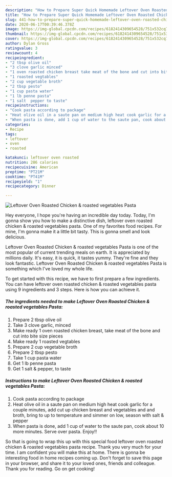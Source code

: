 ```yaml
---
description: "How to Prepare Super Quick Homemade Leftover Oven Roasted Chicken &amp;amp; roasted vegetables Pasta"
title: "How to Prepare Super Quick Homemade Leftover Oven Roasted Chicken &amp;amp; roasted vegetables Pasta"
slug: 441-how-to-prepare-super-quick-homemade-leftover-oven-roasted-chicken-and-amp-roasted-vegetables-pasta
date: 2020-06-17T00:39:46.378Z
image: https://img-global.cpcdn.com/recipes/6182414309654528/751x532cq70/leftover-oven-roasted-chicken-roasted-vegetables-pasta-recipe-main-photo.jpg
thumbnail: https://img-global.cpcdn.com/recipes/6182414309654528/751x532cq70/leftover-oven-roasted-chicken-roasted-vegetables-pasta-recipe-main-photo.jpg
cover: https://img-global.cpcdn.com/recipes/6182414309654528/751x532cq70/leftover-oven-roasted-chicken-roasted-vegetables-pasta-recipe-main-photo.jpg
author: Dylan Gross
ratingvalue: 3
reviewcount: 4
recipeingredient:
- "2 tbsp olive oil"
- "3 clove garlic minced"
- "1 oven roasted chicken breast take meat of the bone and cut into bite size pieces"
- "1 roasted vegtables"
- "2 cup vegetable broth"
- "2 tbsp pesto"
- "1 cup pasta water"
- "1 lb penne pasta"
- "1 salt  pepper to taste"
recipeinstructions:
- "Cook pasta according to package"
- "Heat olive oil in a saute pan on medium high heat cook garlic for a couple minutes, add cut up chicken breast and vegetables and and broth, bring to up to temperature and simmer on low, season with salt &amp; pepper"
- "When pasta is done, add 1 cup of water to the saute pan, cook about 10 more minutes. Serve over pasta. Enjoy!!"
categories:
- Recipe
tags:
- leftover
- oven
- roasted

katakunci: leftover oven roasted 
nutrition: 286 calories
recipecuisine: American
preptime: "PT21M"
cooktime: "PT41M"
recipeyield: "1"
recipecategory: Dinner

---
```



![Leftover Oven Roasted Chicken &amp; roasted vegetables Pasta](https://img-global.cpcdn.com/recipes/6182414309654528/751x532cq70/leftover-oven-roasted-chicken-roasted-vegetables-pasta-recipe-main-photo.jpg)

Hey everyone, I hope you're having an incredible day today. Today, I'm gonna show you how to make a distinctive dish, leftover oven roasted chicken &amp; roasted vegetables pasta. One of my favorites food recipes. For mine, I'm gonna make it a little bit tasty. This is gonna smell and look delicious.



Leftover Oven Roasted Chicken &amp; roasted vegetables Pasta is one of the most popular of current trending meals on earth. It is appreciated by millions daily. It's easy, it is quick, it tastes yummy. They're fine and they look fantastic. Leftover Oven Roasted Chicken &amp; roasted vegetables Pasta is something which I've loved my whole life.


To get started with this recipe, we have to first prepare a few ingredients. You can have leftover oven roasted chicken &amp; roasted vegetables pasta using 9 ingredients and 3 steps. Here is how you can achieve it.

<!--inarticleads1-->

##### The ingredients needed to make Leftover Oven Roasted Chicken &amp; roasted vegetables Pasta:

1. Prepare 2 tbsp olive oil
1. Take 3 clove garlic, minced
1. Make ready 1 oven roasted chicken breast, take meat of the bone and cut into bite size pieces
1. Make ready 1 roasted vegtables
1. Prepare 2 cup vegetable broth
1. Prepare 2 tbsp pesto
1. Take 1 cup pasta water
1. Get 1 lb penne pasta
1. Get 1 salt &amp; pepper, to taste




<!--inarticleads2-->

##### Instructions to make Leftover Oven Roasted Chicken &amp; roasted vegetables Pasta:

1. Cook pasta according to package
1. Heat olive oil in a saute pan on medium high heat cook garlic for a couple minutes, add cut up chicken breast and vegetables and and broth, bring to up to temperature and simmer on low, season with salt &amp; pepper
1. When pasta is done, add 1 cup of water to the saute pan, cook about 10 more minutes. Serve over pasta. Enjoy!!




So that is going to wrap this up with this special food leftover oven roasted chicken &amp; roasted vegetables pasta recipe. Thank you very much for your time. I am confident you will make this at home. There is gonna be interesting food in home recipes coming up. Don't forget to save this page in your browser, and share it to your loved ones, friends and colleague. Thank you for reading. Go on get cooking!
